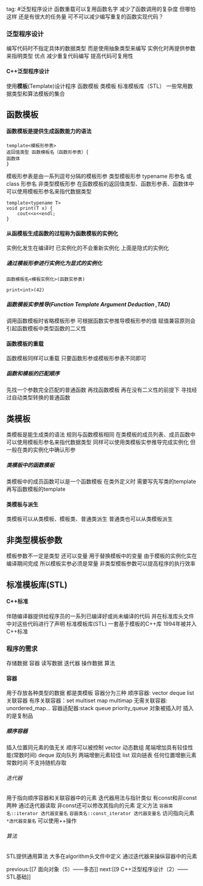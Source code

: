 tag: #泛型程序设计
函数重载可以复用函数名字 减少了函数调用的复杂度 但哪怕这样 还是有很大的任务量 可不可以减少编写重复的函数实现代码？
### 泛型程序设计
编写代码时不指定具体的数据类型 而是使用抽象类型来编写 实例化时再提供参数来指明类型
优点
	减少重复代码编写
	提高代码可复用性
#### C++泛型程序设计
使用**模板**(Template)设计程序
	函数模板
	类模板
标准模板库（STL）
一些常用数据类型和算法模板的集合
## 函数模板
#### 函数模板是提供生成函数能力的语法
```
template<模板形参表>
返回值类型 函数模板名（函数形参表）{
函数体
}
```
模板形参表是由一系列逗号分隔的模板形参
	类型模板形参 typename 形参名 或 class 形参名
	非类型模板形参
在函数模板的返回值类型、函数形参表、函数体中可以使用模板形参名来指代数据类型
```
template<typename T>
void print(T x) {
	cout<<x<<endl;
}
```
#### 从函模板生成函数的过程称为函数模板的实例化
实例化发生在编译时
已实例化的不会重新实例化
上面是隐式的实例化 
##### 通过模板形参进行实例化为显式的实例化
```
函数模板名<模板实例化>(函数实参表)
```
`print<int>(42)`
##### 函数模板实参推导(Function Template Argument Deduction ,TAD)
调用函数模板时省略模板形参  可根据函数实参推导模板形参的值 
赋值兼容原则会引起函数模板中类型函数的二义性
#### 函数模板的重载
函数模板同样可以重载 只要函数形参或模板形参表不同即可
##### 函数和模板的匹配顺序
先找一个参数完全匹配的普通函数
再找函数模板
再在没有二义性的前提下 寻找经过自动类型转换的普通函数
## 类模板
类模板是能生成类的语法
规则与函数模板相同
在类模板的成员列表、成员函数中可以使用模板形参名来指代数据类型
同样可以使用类模板实参推导完成实例化 但一般在类的实例化中确认形参
##### 类模板中的函数模板
类模板中的成员函数可以是一个函数模板
在类外定义时 需要写先写类的template 再写函数模板的template
#### 类模板与派生
类模板可以从类模板、模板类、普通类派生
普通类也可以从类模板派生
## 非类型模板参数
模板参数不一定是类型 还可以变量 用于替换模板中的变量
由于模板的实例化实在编译期间完成 所以模板实参必须是常量
非类型模板参数可以提高程序的执行效率
## 标准模板库(STL)
#### C++标准
伴随编译器提供给程序员的一系列已编译好或尚未编译的代码 并在标准库头文件中对这些代码进行了声明
标准模板库(STL)
	一套基于模板的C++库 1994年被并入C++标准
### 程序的需求
存储数据 容器
读写数据 迭代器
操作数据 算法
#### 容器
用于存放各种类型的数据 都是类模板
容器分为三种
	顺序容器: vector deque list 
	关联容器
		有序关联容器：set multiset map multimap
		无需关联容器: unordered_map...
	容器适配器:stack queue priority_queue
对象被插入时 插入的是复制品
##### 顺序容器
插入位置同元素的值无关 顺序可以被控制
vector 动态数组 尾端增加具有较佳性能(常数时间)
deque 双向队列 两端增删元素较佳
list 双向链表 任何位置增删元素常数时间 不支持随机存取
###### 迭代器
用于指向顺序容器和关联容器中的元素
迭代器用法与指针类似 有const和非const两种 通过迭代器读取 非const还可以修改其指向的元素
定义方法
	`容器类名::iterator 迭代器变量名`
	`容器类名::const_iterator 迭代器变量名`
访问指向元素 `*迭代器变量名`
可以使用++操作
###### 算法
STL提供通用算法 大多在algorithm头文件中定义
通过迭代器来操纵容器中的元素


previous:[[7 面向对象（5）——多态]]
next:[[9 C++泛型程序设计（2）——STL基础]]